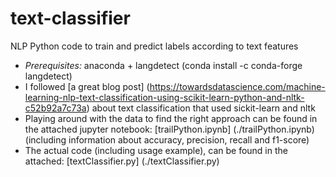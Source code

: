 # text-classifier
NLP Python code to train and predict labels according to text features


- *Prerequisites:* anaconda + langdetect (conda install -c conda-forge langdetect)
- I followed [a great blog post] (https://towardsdatascience.com/machine-learning-nlp-text-classification-using-scikit-learn-python-and-nltk-c52b92a7c73a) about text classification that used sickit-learn and nltk
- Playing around with the data to find the right approach can be found in the attached jupyter notebook: [trailPython.ipynb] (./trailPython.ipynb) (including information about accuracy, precision, recall and f1-score)
- The actual code (including usage example), can be found in the attached: [textClassifier.py] (./textClassifier.py)